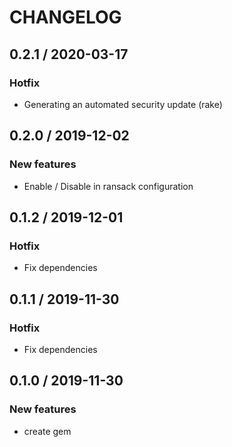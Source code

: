 # CHANGELOG

## 0.2.1 / 2020-03-17
### Hotfix
- Generating an automated security update (rake)

## 0.2.0 / 2019-12-02
### New features
- Enable / Disable in ransack configuration

## 0.1.2 / 2019-12-01
### Hotfix
- Fix dependencies

## 0.1.1 / 2019-11-30
### Hotfix
- Fix dependencies

## 0.1.0 / 2019-11-30
### New features
- create gem
